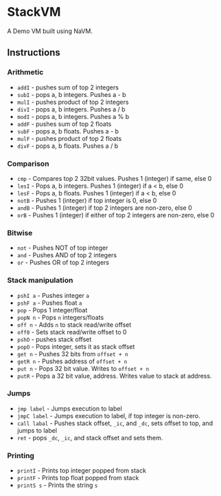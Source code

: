 # StackVM

A Demo VM built using NaVM.

## Instructions

### Arithmetic

* `addI` - pushes sum of top 2 integers
* `subI` - pops a, b integers. Pushes a - b
* `mulI` - pushes product of top 2 integers
* `divI` - pops a, b integers. Pushes a / b
* `modI` - pops a, b integers. Pushes a % b
* `addF` - pushes sum of top 2 floats
* `subF` - pops a, b floats. Pushes a - b
* `mulF` - pushes product of top 2 floats
* `divF` - pops a, b floats. Pushes a / b

### Comparison

* `cmp` - Compares top 2 32bit values. Pushes 1 (integer) if same, else 0
* `lesI` - Pops a, b integers. Pushes 1 (integer) if a < b, else 0
* `lesF` - Pops a, b floats. Pushes 1 (integer) if a < b, else 0
* `notB` - Pushes 1 (integer) if top integer is 0, else 0
* `andB` - Pushes 1 (integer) if top 2 integers are non-zero, else 0
* `orB` - Pushes 1 (integer) if either of top 2 integers are non-zero, else 0

### Bitwise

* `not` - Pushes NOT of top integer
* `and` - Pushes AND of top 2 integers
* `or` - Pushes OR of top 2 integers

### Stack manipulation

* `pshI a` - Pushes integer `a`
* `pshF a` - Pushes float `a`
* `pop` - Pops 1 integer/float
* `popN n` - Pops `n` integers/floats
* `off n` - Adds `n` to stack read/write offset
* `off0` - Sets stack read/write offset to 0
* `pshO` - pushes stack offset
* `popO` - Pops integer, sets it as stack offset
* `get n` - Pushes 32 bits from `offset + n`
* `getR n` - Pushes address of `offset + n`
* `put n` - Pops 32 bit value. Writes to `offset + n`
* `putR` - Pops a 32 bit value, address. Writes value to stack at address.

### Jumps

* `jmp label` - Jumps execution to label
* `jmpC label` - Jumps execution to label, if top integer is non-zero.
* `call labal` - Pushes stack offset, `_ic`, and `_dc`, sets offset to top,
	and jumps to label
* `ret` - pops `_dc`, `_ic`, and stack offset and sets them.

### Printing

* `printI` - Prints top integer popped from stack
* `printF` - Prints top float popped from stack
* `printS s` - Prints the string `s`
